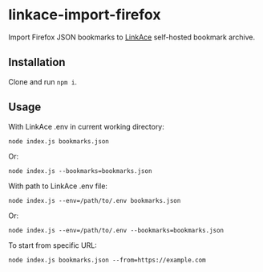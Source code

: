 # linkace-import-firefox

Import Firefox JSON bookmarks to [LinkAce](https://www.linkace.org/) self-hosted bookmark archive.

## Installation

Clone and run `npm i`.

## Usage

With LinkAce .env in current working directory:
```
node index.js bookmarks.json
```
Or:

```
node index.js --bookmarks=bookmarks.json
```

With path to LinkAce .env file:
```
node index.js --env=/path/to/.env bookmarks.json
```
Or:
```
node index.js --env=/path/to/.env --bookmarks=bookmarks.json
```

To start from specific URL:

```
node index.js bookmarks.json --from=https://example.com
```
